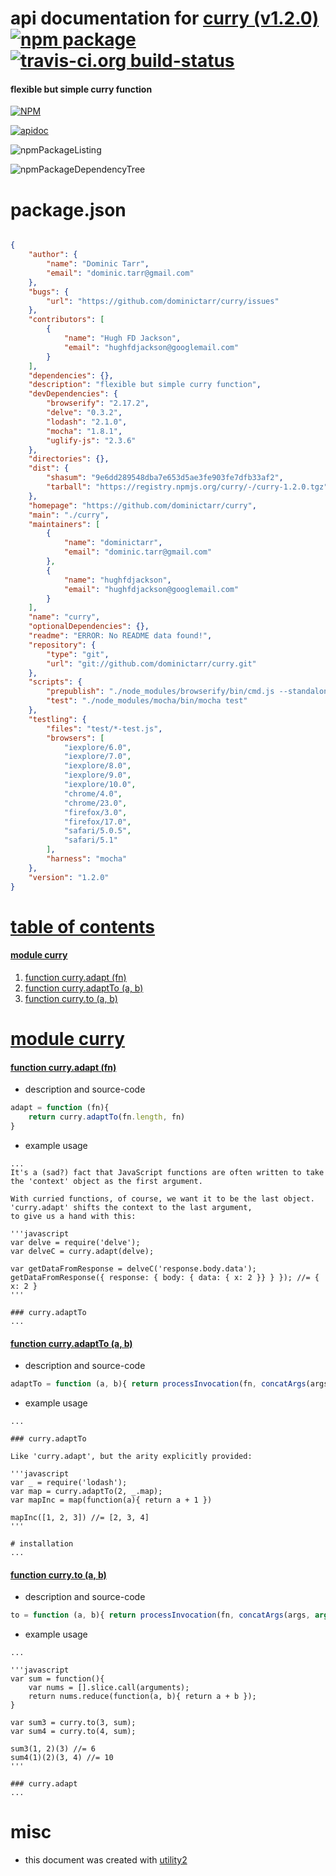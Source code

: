 # api documentation for  [curry (v1.2.0)](https://github.com/dominictarr/curry)  [![npm package](https://img.shields.io/npm/v/npmdoc-curry.svg?style=flat-square)](https://www.npmjs.org/package/npmdoc-curry) [![travis-ci.org build-status](https://api.travis-ci.org/npmdoc/node-npmdoc-curry.svg)](https://travis-ci.org/npmdoc/node-npmdoc-curry)
#### flexible but simple curry function

[![NPM](https://nodei.co/npm/curry.png?downloads=true)](https://www.npmjs.com/package/curry)

[![apidoc](https://npmdoc.github.io/node-npmdoc-curry/build/screenCapture.buildNpmdoc.browser._2Fhome_2Ftravis_2Fbuild_2Fnpmdoc_2Fnode-npmdoc-curry_2Ftmp_2Fbuild_2Fapidoc.html.png)](https://npmdoc.github.io/node-npmdoc-curry/build/apidoc.html)

![npmPackageListing](https://npmdoc.github.io/node-npmdoc-curry/build/screenCapture.npmPackageListing.svg)

![npmPackageDependencyTree](https://npmdoc.github.io/node-npmdoc-curry/build/screenCapture.npmPackageDependencyTree.svg)



# package.json

```json

{
    "author": {
        "name": "Dominic Tarr",
        "email": "dominic.tarr@gmail.com"
    },
    "bugs": {
        "url": "https://github.com/dominictarr/curry/issues"
    },
    "contributors": [
        {
            "name": "Hugh FD Jackson",
            "email": "hughfdjackson@googlemail.com"
        }
    ],
    "dependencies": {},
    "description": "flexible but simple curry function",
    "devDependencies": {
        "browserify": "2.17.2",
        "delve": "0.3.2",
        "lodash": "2.1.0",
        "mocha": "1.8.1",
        "uglify-js": "2.3.6"
    },
    "directories": {},
    "dist": {
        "shasum": "9e6dd289548dba7e653d5ae3fe903fe7dfb33af2",
        "tarball": "https://registry.npmjs.org/curry/-/curry-1.2.0.tgz"
    },
    "homepage": "https://github.com/dominictarr/curry",
    "main": "./curry",
    "maintainers": [
        {
            "name": "dominictarr",
            "email": "dominic.tarr@gmail.com"
        },
        {
            "name": "hughfdjackson",
            "email": "hughfdjackson@googlemail.com"
        }
    ],
    "name": "curry",
    "optionalDependencies": {},
    "readme": "ERROR: No README data found!",
    "repository": {
        "type": "git",
        "url": "git://github.com/dominictarr/curry.git"
    },
    "scripts": {
        "prepublish": "./node_modules/browserify/bin/cmd.js --standalone curry -e curry.js | ./node_modules/uglify-js/bin/uglifyjs > curry.min.js",
        "test": "./node_modules/mocha/bin/mocha test"
    },
    "testling": {
        "files": "test/*-test.js",
        "browsers": [
            "iexplore/6.0",
            "iexplore/7.0",
            "iexplore/8.0",
            "iexplore/9.0",
            "iexplore/10.0",
            "chrome/4.0",
            "chrome/23.0",
            "firefox/3.0",
            "firefox/17.0",
            "safari/5.0.5",
            "safari/5.1"
        ],
        "harness": "mocha"
    },
    "version": "1.2.0"
}
```



# <a name="apidoc.tableOfContents"></a>[table of contents](#apidoc.tableOfContents)

#### [module curry](#apidoc.module.curry)
1.  [function <span class="apidocSignatureSpan">curry.</span>adapt (fn)](#apidoc.element.curry.adapt)
1.  [function <span class="apidocSignatureSpan">curry.</span>adaptTo (a, b)](#apidoc.element.curry.adaptTo)
1.  [function <span class="apidocSignatureSpan">curry.</span>to (a, b)](#apidoc.element.curry.to)



# <a name="apidoc.module.curry"></a>[module curry](#apidoc.module.curry)

#### <a name="apidoc.element.curry.adapt"></a>[function <span class="apidocSignatureSpan">curry.</span>adapt (fn)](#apidoc.element.curry.adapt)
- description and source-code
```javascript
adapt = function (fn){
    return curry.adaptTo(fn.length, fn)
}
```
- example usage
```shell
...
It's a (sad?) fact that JavaScript functions are often written to take the 'context' object as the first argument.

With curried functions, of course, we want it to be the last object.  'curry.adapt' shifts the context to the last argument,
to give us a hand with this:

'''javascript
var delve = require('delve');
var delveC = curry.adapt(delve);

var getDataFromResponse = delveC('response.body.data');
getDataFromResponse({ response: { body: { data: { x: 2 }} } }); //= { x: 2 }
'''

### curry.adaptTo
...
```

#### <a name="apidoc.element.curry.adaptTo"></a>[function <span class="apidocSignatureSpan">curry.</span>adaptTo (a, b)](#apidoc.element.curry.adaptTo)
- description and source-code
```javascript
adaptTo = function (a, b){ return processInvocation(fn, concatArgs(args, arguments), totalArity) }
```
- example usage
```shell
...

### curry.adaptTo

Like 'curry.adapt', but the arity explicitly provided:

'''javascript
var _ = require('lodash');
var map = curry.adaptTo(2, _.map);
var mapInc = map(function(a){ return a + 1 })

mapInc([1, 2, 3]) //= [2, 3, 4]
'''

# installation
...
```

#### <a name="apidoc.element.curry.to"></a>[function <span class="apidocSignatureSpan">curry.</span>to (a, b)](#apidoc.element.curry.to)
- description and source-code
```javascript
to = function (a, b){ return processInvocation(fn, concatArgs(args, arguments), totalArity) }
```
- example usage
```shell
...

'''javascript
var sum = function(){
	var nums = [].slice.call(arguments);
	return nums.reduce(function(a, b){ return a + b });
}

var sum3 = curry.to(3, sum);
var sum4 = curry.to(4, sum);

sum3(1, 2)(3) //= 6
sum4(1)(2)(3, 4) //= 10
'''

### curry.adapt
...
```



# misc
- this document was created with [utility2](https://github.com/kaizhu256/node-utility2)
